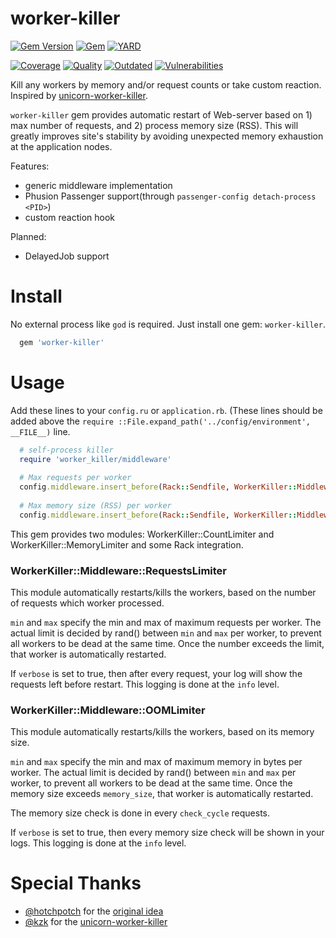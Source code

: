 # worker-killer

[![Gem Version](https://badge.fury.io/rb/worker_killer.svg)](https://rubygems.org/gems/worker_killer)
[![Gem](https://img.shields.io/gem/dt/worker_killer.svg)](https://rubygems.org/gems/worker_killer/versions)
[![YARD](https://badgen.net/badge/YARD/doc/blue)](http://www.rubydoc.info/gems/worker_killer)

[![Coverage](https://lysander.x.rnds.pro/api/v1/badges/wkiller_coverage.svg)](https://lysander.x.rnds.pro/api/v1/badges/wkiller_coverage.html)
[![Quality](https://lysander.x.rnds.pro/api/v1/badges/wkiller_quality.svg)](https://lysander.x.rnds.pro/api/v1/badges/wkiller_quality.html)
[![Outdated](https://lysander.x.rnds.pro/api/v1/badges/wkiller_outdated.svg)](https://lysander.x.rnds.pro/api/v1/badges/wkiller_outdated.html)
[![Vulnerabilities](https://lysander.x.rnds.pro/api/v1/badges/wkiller_vulnerable.svg)](https://lysander.x.rnds.pro/api/v1/badges/wkiller_vulnerable.html)

Kill any workers by memory and/or request counts or take custom reaction. Inspired by [unicorn-worker-killer](https://github.com/kzk/unicorn-worker-killer).

`worker-killer` gem provides automatic restart of Web-server based on 1) max number of requests, and 2) process memory size (RSS). This will greatly improves site's stability by avoiding unexpected memory exhaustion at the application nodes.

Features:

* generic middleware implementation
* Phusion Passenger support(through `passenger-config detach-process <PID>`)
* custom reaction hook

Planned:

* DelayedJob support

# Install

No external process like `god` is required. Just install one gem: `worker-killer`.
```ruby
  gem 'worker-killer'
```

# Usage

Add these lines to your `config.ru` or `application.rb`. (These lines should be added above the `require ::File.expand_path('../config/environment',  __FILE__)` line.

```ruby
  # self-process killer
  require 'worker_killer/middleware'
  
  # Max requests per worker
  config.middleware.insert_before(Rack::Sendfile, WorkerKiller::Middleware::RequestsLimiter, min: 4096, max: 5120)
  
  # Max memory size (RSS) per worker
  config.middleware.insert_before(Rack::Sendfile, WorkerKiller::Middleware::OOMLimiter, min: 300 * (1024**2), max: 400 * (1024**2))
```

This gem provides two modules: WorkerKiller::CountLimiter and WorkerKiller::MemoryLimiter and some Rack integration.

### WorkerKiller::Middleware::RequestsLimiter

This module automatically restarts/kills the workers, based on the number of requests which worker processed.

`min` and `max` specify the min and max of maximum requests per worker. The actual limit is decided by rand() between `min` and `max` per worker, to prevent all workers to be dead at the same time. Once the number exceeds the limit, that worker is automatically restarted.

If `verbose` is set to true, then after every request, your log will show the requests left before restart.  This logging is done at the `info` level.

### WorkerKiller::Middleware::OOMLimiter

This module automatically restarts/kills the workers, based on its memory size.

`min` and `max` specify the min and max of maximum memory in bytes per worker. The actual limit is decided by rand() between `min` and `max` per worker, to prevent all workers to be dead at the same time.  Once the memory size exceeds `memory_size`, that worker is automatically restarted.

The memory size check is done in every `check_cycle` requests.

If `verbose` is set to true, then every memory size check will be shown in your logs.   This logging is done at the `info` level.

# Special Thanks

- [@hotchpotch](http://github.com/hotchpotch/) for the [original idea](https://gist.github.com/hotchpotch/1258681)
- [@kzk](http://github.com/kzk/) for the [unicorn-worker-killer](https://github.com/kzk/unicorn-worker-killer)

